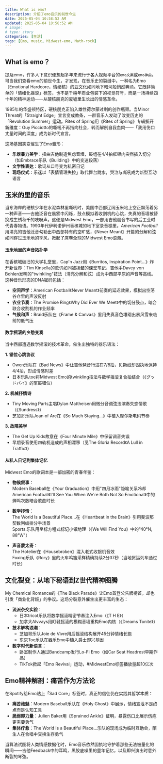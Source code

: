 ```yaml
---
title: What is emo?
description: 介绍了emo音乐的前世今生
date: 2025-05-04 10:58:52 AM
updated: 2025-05-04 10:58:52 AM
# image: 
# type: story
categories: [生活]
tags: [Emo, music, Midwest-emo, Math-rock]
---
```

## **What is emo**？
提及emo，许多人下意识便想起多年来流行于各大视频平台的`emo文案`或`emo神曲`。可当我们查看emo的前世今生，才发现，在音乐史的裂缝中，一种名为Emo（Emotional Hardcore，情绪核）的亚文化如同地下暗河般悄然奔涌。它既非简单的「情绪化摇滚」标签，也不是千禧年商业包装下的视觉符号，而是一场持续四十年的精神运动——从硬核朋克的废墟里生长出的情感革命。

1985年的华盛顿特区，硬核朋克正陷入雄性荷尔蒙过剩的创作瓶颈。当Minor Threat的「Straight Edge」宣言变成教条，一群音乐人发动了改变历史的「Revolution Summer」运动。Rites of Spring用《Rites of Spring》专辑撕开新维度：Guy Picciotto的嘶吼不再指向社会，转而解剖自我血肉——「我用伤口丈量时间的深度」成为新时代宣言。

这场基因突变催生了Emo雏形：
- **乐器暴力美学**：扭曲吉他制造焦虑音墙，鼓组在4/4拍框架内突然插入切分（如Embrace乐队《Building》中的变速段落）
- **文学性表达**：歌词从口号变为私密日记
- **现场仪式**：乐迷以「表情管理失控」取代舞台跳水，哭泣与嘶吼成为新型互动语言

## **玉米的里的音乐**
当东海岸的硬核少年在水泥森林里嘶吼时，美国中西部辽阔玉米地上空正飘荡着另一种声音——吉他泛音在晨雾中闪烁，鼓点模拟着收割机的心跳，失真的音墙被替换成生锈秋千的吱呀声。这便是Midwest Emo，一部用吉他琶音书写的后工业时代青春物语。1990年代伊利诺伊州香槟城的地下室录音棚里，*American Football*用清亮的吉他泛音勾勒出中西部特有的空旷感，《Never Meant》开篇的分解和弦如同穿过玉米地的季风，掀起了席卷全球的Midwest Emo浪潮。

#### **玉米地里的声音拓扑学**
在香槟城破旧的大学礼堂里，Cap'n Jazz用《Burritos, Inspiration Point...》炸开新世界：Tim Kinsella的歌词如同被揉皱的课堂笔记，吉他手Davey von Bohlen发明的"twinkling"技法（清亮分解和弦）成为中西部平原的声音等高线。这种音乐形态的DNA密码包括：

- **空间声学**：American Football《Never Meant》前奏的延迟效果，模拟出空荡谷仓里的声波反射
- **农业节奏**：The Promise Ring《Why Did Ever We Meet》中的切分鼓点，暗合联合收割机的作业频率
- **气候和声**：Braid乐队在《Frame & Canvas》里用失真音色堆砌出暴风雪来临前的低气压

#### **数学摇滚的乡愁变奏**
当中西部遭遇数学摇滚的技术革命，催生出独特的器乐语法：

**1. 错位心跳协议**  
- Owen乐队在《Bad News》中让吉他琶音行进在7/8拍，贝斯线却固执地保持4/4拍，形成情感时差  
- 日本乐队toe将Midwest Emo的twinkling技法与数学摇滚复合拍结合（《グッドバイ》的军鼓错位）  

**2. 机械抒情诗**  
- Tiny Moving Parts主唱Dylan Mattheisen用微分音调弦法演奏失恋情歌（《Sundress》）  
- 芝加哥乐队Joan of Arc在《So Much Staying...》中植入摩尔斯电码节奏  

**3. 故障美学**  
- The Get Up Kids故意在《Four Minute Mile》中保留调音失误  
- 早期录音使用四轨机造成的声相漂移（见The Gloria Record《A Lull in Traffic》）  

#### **从私人日记到集体记忆**
Midwest Emo的歌词本是一部加密的青春年鉴：

- **物候叙事**：  
  Modern Baseball在《Your Graduation》中用"四月冰雨"隐喻关系冷却  
  American Football《I'll See You When We're Both Not So Emotional》中的蝉鸣次数暗合歌曲时长  

- **数学抒情**：  
  The World Is a Beautiful Place...在《Heartbeat in the Brain》引用斐波那契数列编排分手场景  
  Sports.乐队用坐标方程式标记小镇地理（《We Will Find You》中的"40°N, 88°W"）  

- **声音蒙太奇**：  
  The Hotelier在《Housebroken》混入老式收银机音效  
  Foxing乐队《Rory》里的火车鸣笛采样精确持续2分37秒（当地货运列车通过时长） 

## **文化裂变：从地下秘语到Z世代精神图腾**
My Chemical Romance的《The Black Parade》让Emo首登公告牌榜首，却也引发「商业化背叛」的争议。这场分裂意外催生出更丰富的生态：

- **流派杂交实验**：  
  - 日本tricot乐队将数学摇滚精密节奏注入Emo（《T H E》）
  - 加拿大Alvvays用盯鞋摇滚的模糊音墙重构Emo内核（《Dreams Tonite》）
- **技术解构浪潮**：  
  - 芝加哥乐队Joie de Vivre用后摇滚结构展开45分钟情绪长跑
  - 东京Toe乐队在器乐Emo中植入爵士即兴基因
- **数字时代新语言**：  
  - 卧室制作人通过Bandcamp发行Lo-Fi Emo（如Car Seat Headrest早期作品）
  - TikTok掀起「Emo Revival」运动，#MidwestEmo标签播放量超10亿次

## **Emo精神解剖：痛苦作为方法论**
在Spotify给Emo贴上「Sad Core」标签时，真正的信徒仍在实践其哲学本质：
- **痛苦祛魅**：Modern Baseball乐队在《Holy Ghost》中展示，情绪宣泄不是终点而是认知工具
- **脆弱即力量**：Julien Baker用《Sprained Ankle》证明，暴露伤口比展示伤疤更需要勇气
- **集体疗愈**：The World Is a Beautiful Place...乐队的现场成为临时互助会，陌生人在合唱中交换生存勇气

当算法试图将人类情感数据化时，Emo音乐依然固执地守护着那些无法被量化的瞬间——吉他Feedback中的耳鸣，黑胶底噪里的童年记忆，以及即兴演出时意外断裂的琴弦。

